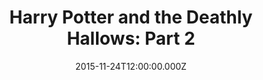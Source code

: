---
title: "Harry Potter and the Deathly Hallows: Part 2"
year: 2011
date: 2015-11-24T12:00:00.000Z
permalink: /almanac/movies/2015-11-24-harry-potter-and-the-deathly-hallows-part-2/index.html
rating: 3
tmdbid: 12445
---